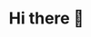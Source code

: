<div align="center">
<h1 align="center"> Hi there 👋 </h1>
</div>
<img src"https://drive.google.com/file/d/1pOhZ_qS1jjsso2DDt546nctmFHxZI-Xc/view?usp=drive_link">


<!--
**BrendaRuthHerrera/BrendaRuthHerrera** is a ✨ _special_ ✨ repository because its `README.md` (this file) appears on your GitHub profile.

Here are some ideas to get you started:

- 🔭 I’m currently working on ...
- 🌱 I’m currently learning ...
- 👯 I’m looking to collaborate on ...
- 🤔 I’m looking for help with ...
- 💬 Ask me about ...
- 📫 How to reach me: ...
- 😄 Pronouns: ...
- ⚡ Fun fact: ...
-->
